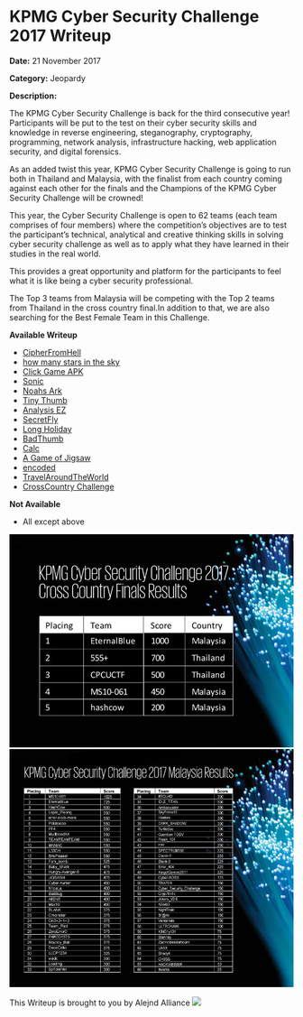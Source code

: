 # KPMG Cyber Security Challenge 2017 Writeup

**Date:** 21 November 2017

**Category:** Jeopardy

**Description:**

The KPMG Cyber Security Challenge is back for the third consecutive year! Participants will be put to the test on their cyber security skills and knowledge in reverse engineering, steganography, cryptography, programming, network analysis, infrastructure hacking, web application security, and digital forensics.

As an added twist this year, KPMG Cyber Security Challenge is going to run both in Thailand and Malaysia, with the finalist from each country coming against each other for the finals and the Champions of the KPMG Cyber Security Challenge will be crowned!

This year, the Cyber Security Challenge is open to 62 teams (each team comprises of four members) where the competition’s objectives are to test the participant’s technical, analytical and creative thinking skills in solving cyber security challenge as well as to apply what they have learned in their studies in the real world.

This provides a great opportunity and platform for the participants to feel what it is like being a cyber security professional.

The Top 3 teams from Malaysia will be competing with the Top 2 teams from Thailand in the cross country final.In addition to that, we are also searching for the Best Female Team in this Challenge.



**Available Writeup**

- [CipherFromHell](CipherFromHell/)
- [how many stars in the sky](https://github.com/alejndalliance/KPMG-Cyber-Security-Challenge-2017/tree/master/ACT%204/how%20many%20stars%20in%20the%20sky)
- [Click Game APK](https://github.com/alejndalliance/KPMG-Cyber-Security-Challenge-2017/tree/master/ACT%204/click%20game%20apk)
- [Sonic](https://github.com/alejndalliance/KPMG-Cyber-Security-Challenge-2017/tree/master/ACT%204/sonic)
- [Noahs Ark](https://github.com/alejndalliance/KPMG-Cyber-Security-Challenge-2017/tree/master/Noahs%20Ark)
- [Tiny Thumb](https://github.com/alejndalliance/KPMG-Cyber-Security-Challenge-2017/tree/master/ACT%204/tiny%20thumb)
- [Analysis EZ](https://github.com/alejndalliance/KPMG-Cyber-Security-Challenge-2017/tree/master/ACT%204/anal%20ez)
- [SecretFly](SecretFly/)
- [Long Holiday](https://github.com/alejndalliance/KPMG-Cyber-Security-Challenge-2017/tree/master/ACT%203/Long%20Holiday)
- [BadThumb](https://github.com/alejndalliance/KPMG-Cyber-Security-Challenge-2017/tree/master/ACT%203/BadThumb)
- [Calc](Calc/)
- [A Game of Jigsaw](https://github.com/alejndalliance/KPMG-Cyber-Security-Challenge-2017/tree/master/ACT%203/A%20Game%20of%20Jigsaw)
- [encoded](https://github.com/alejndalliance/KPMG-Cyber-Security-Challenge-2017/tree/master/ACT%205/encoded)
- [TravelAroundTheWorld](https://github.com/alejndalliance/KPMG-Cyber-Security-Challenge-2017/blob/master/ACT%205/travel)
- [CrossCountry Challenge](https://github.com/alejndalliance/KPMG-Cyber-Security-Challenge-2017/blob/master/CrossCountry-Challenge/README.md)


**Not Available**
- All except above

![image](score-final.jpg)
![image](score-malaysia.jpg)


This Writeup is brought to you by Alejnd Alliance <img src="https://github.com/najashark/KICTM-2017-CTF-Writeup/blob/master/logo.png?raw=true" width="40">
